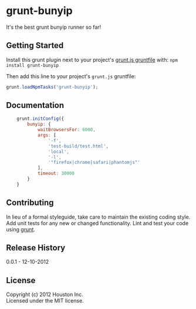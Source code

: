 # grunt-bunyip

It's the best grunt bunyip runner so far!

## Getting Started
Install this grunt plugin next to your project's [grunt.js gruntfile][getting_started] with: `npm install grunt-bunyip`

Then add this line to your project's `grunt.js` gruntfile:

```javascript
grunt.loadNpmTasks('grunt-bunyip');
```

[grunt]: https://github.com/cowboy/grunt
[getting_started]: https://github.com/cowboy/grunt/blob/master/docs/getting_started.md

## Documentation

```javascript
    grunt.initConfig({
        bunyip: {
            waitBrowsersFor: 6000,
            args: [
                '-f',
                'test-build/test.html',
                'local',
                '-l',
                '"firefox|chrome|safari|phantomjs"'
            ],
            timeout: 30000
        }
    }
```

## Contributing
In lieu of a formal styleguide, take care to maintain the existing coding style. Add unit tests for any new or changed functionality. Lint and test your code using [grunt][grunt].

## Release History
0.0.1 - 12-10-2012

## License
Copyright (c) 2012 Houston Inc.  
Licensed under the MIT license.
